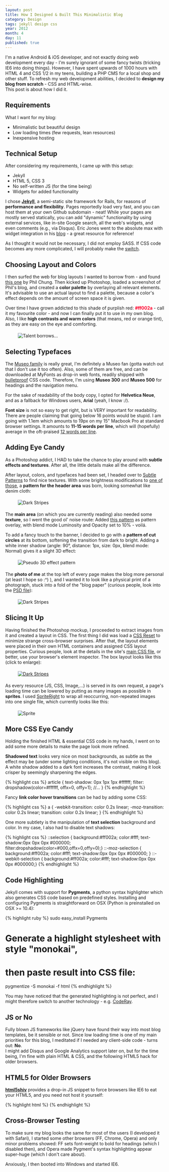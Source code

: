 ```yaml
---
layout: post
title: How I Designed & Built This Minimalistic Blog
category: Design
tags: jekyll design css
year: 2012
month: 4
day: 11
published: true
---
```


<p>
I'm a native Android & iOS developer, and not exactly doing web development every day - I'm surely ignorant of some fancy twists (tricking IE6 into doing things). However, I have spent upwards of 1000 hours with HTML 4 and CSS 1/2 in my teens, building a PHP CMS for a local shop and other stuff. To refresh my web development abilities, I decided to <b>design my blog from scratch</b> - CSS and HTML-wise.
<br>
This post is about how I did it.
</p>

<h2>Requirements</h2>

What I want for my blog:
<ul>
	<li>Minimalistic but beautiful design</li>
	<li>Low loading times (few requests, lean resources)</li>
	<li>Inexpensive hosting</li>
</ul>

<h2>Technical Setup</h2>

<p>
	After considering my requirements, I came up with this setup:
</p>

<ul>
	<li>Jekyll</li>
	<li>HTML 5, CSS 3</li>
	<li>No self-written JS (for the time being)</li>
	<li>Widgets for added functionality</li>
</ul>

<p>
	I chose <a href="https://github.com/mojombo/jekyll" target="_blank"><b>Jekyll</b></a>, a semi-static site framework for Rails, for reasons of <b>performance and flexibility</b>. Pages reportedly load very fast, and you can host them at your own Github subdomain - neat! While your pages are mostly served statically, you can add "dynamic" functionality by using external services, like in-site Google search, all the web's widgets, and even comments (e.g., via Disqus). Eric Jones went to the absolute max with widget integration in his <a href="http://erjjones.github.com/blog/How-I-built-my-blog-in-one-day/" target="_blank">blog</a> - a great resource for reference!
</p>
<p>
As I thought it would not be necessary, I did not employ SASS. If CSS code becomes any more complicated, I will probably make the <a href="http://mikeferrier.com/2011/04/29/blogging-with-jekyll-haml-sass-and-jammit/" target="_blank">switch</a>.
</p>

<h2>Choosing Layout and Colors</h2>
<p>
I then surfed the web for blog layouts I wanted to borrow from - and found <a href="http://www.philterdesign.com/?p=541" target="_blank">this one</a> by Phil Chung. Then kicked up Photoshop, loaded a screenshot of Phil's blog, and created a <b>color palette</b> by overlaying all relevant elements. It's advisable to use an actual layout to find a palette, because a color's effect depends on the amount of screen space it is given.
</p>
<p>
Over time I have grown addicted to this shade of purplish red: <span style="color: #ff002a;"><b>#ff002a</b></span> - call it my favourite color - and now I can finally put it to use in my own blog.
Also, I like <b>high contrasts and warm colors</b> (that means, red or orange tint), as they are easy on the eye and comforting.
</p>

<figure>
<img src="/img/2012-04-11/layout_and_palette.png" style="margin: 20px auto; display: block;" title="Talent borrows...">
</figure>

<h2>Selecting Typefaces</h2>
<p>
The <a href="http://www.myfonts.com/fonts/exljbris/museo/" target="_blank">Museo family</a> is really great, I'm definitely a Museo fan (gotta watch out that I don't use it too often). Also, some of them are free, and can be downloaded at MyFonts as drop-in web fonts, readily shipped with <a href="http://www.fontspring.com/blog/the-new-bulletproof-font-face-syntax" target="_blank">bulletproof</a> CSS code. Therefore, I'm using <b>Museo 300</b> and <b>Museo 500</b> for headings and the navigation menu.
</p>
<p>
For the sake of readability of the body copy, I opted for <b>Helvetica Neue</b>, and as a fallback for Windows users, <b><span style="font-family: Arial">Arial</span></b> (yeah, I know :/).
</p>
<p>
<b>Font size</b> is not so easy to get right, but is VERY important for readability. There are people claiming that going below 16 points would be stupid. I am going with 1.1em which amounts to 19px on my 15" Macbook Pro at standard browser settings. It amounts to <b>11-15 words per line</b>, which will (hopefully) average in the oft-praised <a href="http://www.maxdesign.com.au/articles/em/" target="_blank">12 words per line</a>.
</p>

<h2>Adding Eye Candy</h2>
<p>
As a Photoshop addict, I HAD to take the chance to play around with <b>subtle effects and textures</b>. After all, the little details make all the difference.
</p>
<p>
After layout, colors, and typefaces had been set, I headed over to <a href="http://subtlepatterns.com" target="_blank">Subtle Patterns</a> to find nice textures. With some brightness modifications to <a href="http://subtlepatterns.com/?p=203" target="_blank">one of those</a>, a <b>pattern for the header area</b> was born, looking somewhat like denim cloth:
</p>

<figure>
<img src="/img/2012-04-11/stripes_pattern.png" title="Dark Stripes" style="margin: 20px auto; display: block;">
</figure>

<p>
The <b>main area</b> (on which you are currently reading) also needed some <b>texture</b>, so I went the good ol' noise route: Added <a href="/img/2012-04-11/transparent_noise.png" target="_blank">this pattern</a> as pattern overlay, with blend mode Luminosity and Opacity set to 10% - voilá.
</p>

<p>To add a fancy touch to the banner, I decided to go with a <b>pattern of cut circles</b> at its bottom, softening the transition from dark to bright. Adding a white inner shadow (angle: 90°, distance: 1px, size: 0px, blend mode: Normal) gives it a slight 3D effect:
</p>

<figure>
<img src="/img/2012-04-11/round_thing_enlarged.png" style="margin: 20px auto; display: block;" title="Pseudo 3D effect pattern">
</figure>

<p>The <b>photo of me</b> at the top left of every page makes the blog more personal (at least I hope so :^) ), and I wanted it to look like a physical print of a photograph, stuck into a fold of the "blog paper" (curious people, look into the <a href="/img/2012-04-11/photo.psd" target="_blank">PSD file</a>):
</p>

<figure>
<img src="/img/2012-04-11/photo.png" title="Dark Stripes" style="margin: 20px auto; display: block;">
</figure>

<h2>Slicing It Up</h2>
<p>
Having finished the Photoshop mockup, I proceeded to extract images from it and created a layout in CSS. 
The first thing I did was load a <a href="http://meyerweb.com/eric/tools/css/reset/">CSS Reset</a> to minimize strange cross-browser surprises. After that, the layout elements were placed in their own HTML containers and assigned CSS layout properties. Curious people, look at the details in the site's <a href="/css/style.css" target="_blank">main CSS file</a>, or better, use your browser's element inspector. The box layout looks like this (click to enlarge):
</p>

<figure>
<a href="/img/2012-04-11/layout_detailed.png" target="_blank"><img src="/img/2012-04-11/layout_detailed_small.png" title="Dark Stripes" style="margin: 20px auto; display: block;"></a>
</figure>

<p>
As every resource (JS, CSS, Image,...) is served in its own request, a page's loading time can be lowered by putting as many images as possible in <b>sprites</b>. I used <a href="TODO" target="_blank">SpriteRight</a> to wrap all reoccurring, non-repeated images into one single file, which currently looks like this:
</p>
<figure>
<img src="/img/2012-04-11/sprite.png" style="margin: 20px auto; display: block;" title="Sprite">
</figure>

<h2>More CSS Eye Candy</h2>

<p>
Holding the finished HTML & essential CSS code in my hands, I went on to add some more details to make the page look more refined.
</p>

<p><b>Shadowed text</b> looks very nice on most backgrounds, as subtle as the effect may be (under some lighting conditions, it's not visible on this blog). A white shadow added to a dark font increases the contrast, making it look crisper by seemingly sharpening the edges.
</p>
{% highlight css %}
article {
	text-shadow: 0px 1px 1px #ffffff; 
	filter: dropshadow(color=#ffffff, offx=0, offy=1);
	//...
}
{% endhighlight %}

<p>
Fancy <b>link color hover transitions</b> can be had by adding some CSS: 
</p>
{% highlight css %}
a { -webkit-transition: color 0.2s linear; 
    -moz-transition: color 0.2s linear; 
     transition: color 0.2s linear; }
{% endhighlight %}

<p>One more subtlety is the manipulation of <b>text selection</b> background and color. In my case, I also had to disable text shadows:</p>
{% highlight css %}
::selection { background:#ff002a; 
			  color:#fff; 
		      text-shadow:0px 0px 0px #000000; 
			  filter:dropshadow(color=#000,offx=0,offy=0);}
::-moz-selection { background:#ff002a; 
				   color:#fff; 
				   text-shadow:0px 0px 0px #000000; }
::-webkit-selection { background:#ff002a; 
				      color:#fff; 
					  text-shadow:0px 0px 0px #000000;}
{% endhighlight %}

<h2>Code Highlighting</h2>

<p>
Jekyll comes with support for <b>Pygments</b>, a python syntax highlighter which also generates CSS code based on predefined styles. Installing and configuring Pygments is straightforward on OSX (Python is preinstalled on OSX >= 10.4):
</p>

{% highlight ruby %}
sudo easy_install Pygments
# Generate a highlight stylesheet with style "monokai",
# then paste result into CSS file:
pygmentize -S monokai -f html
{% endhighlight %}

<p>
You may have noticed that the generated highlighting is not perfect, and I might therefore switch to another technology - e.g. <a href="http://daniel-salazar.com/jekyll/code-highlighting-with-coderay-in-jekyll.html" target="_blank">CodeRay</a>.	
</p>

<h2>JS or No</h2>
<p>
Fully blown JS frameworks like jQuery have found their way into most blog templates, be it sensible or not. Since low loading time is one of my main priorities for this blog, I meditated if I needed any client-side code - turns out: <b>No</b>.<br>
I might add Disqus and Google Analytics support later on, but for the time being, I'm fine with plain HTML & CSS, and the following HTML5 hack for older browsers.
</p>

<h2>HTML5 for Older Browsers</h2>
<p>
<b><a href="http://code.google.com/p/html5shiv/" target="_blank">html5shiv</a></b> provides a drop-in JS snippet to force browsers like IE6 to eat your HTML5, and you need not host it yourself: 
</p>
{% highlight html %}
<!--[if lt IE 9]>
<script src="//html5shiv.googlecode.com/svn/trunk/html5.js">
</script>
<![endif]-->
{% endhighlight %}
	

<h2>Cross-Browser Testing</h2>
<p>
To make sure my blog looks the same for most of the users (I developed it with Safari), I started some other browsers (FF, Chrome, Opera) and only minor problems showed: FF sets font-weight to bold for headings (which I disabled then), and Opera made Pygment's syntax highlighting appear super-huge (which I don't care about).
</p>
<p>Anxiously, I then booted into Windows and started IE6.